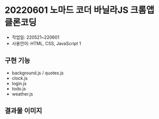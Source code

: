 # 20220601 노마드 코더 바닐라JS 크롬앱 클론코딩

- 작업일: 220521~220601
- 사용언어: HTML, CSS, JavaScript  1
## 구현 기능
- background.js / quotes.js
- clock.js
- login.js
- todo.js
- weather.js
## 결과물 이미지
